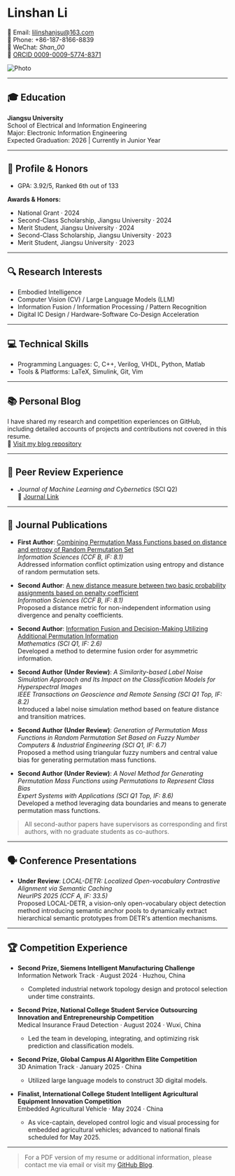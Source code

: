 # Linshan Li

📧 Email: [lilinshanjsu@163.com](mailto:lilinshanjsu@163.com)  
📱 Phone: +86-187-8166-8839  
💬 WeChat: _Shan_00_  
🔗 [ORCID 0009-0009-5774-8371](https://orcid.org/0009-0009-5774-8371)

![Photo](./photo.png)

---

## 🎓 Education

**Jiangsu University**  
School of Electrical and Information Engineering  
Major: Electronic Information Engineering  
Expected Graduation: 2026 | Currently in Junior Year

---

## 🏅 Profile & Honors

- GPA: 3.92/5, Ranked 6th out of 133

**Awards & Honors:**

- National Grant · 2024  
- Second-Class Scholarship, Jiangsu University · 2024  
- Merit Student, Jiangsu University · 2024  
- Second-Class Scholarship, Jiangsu University · 2023  
- Merit Student, Jiangsu University · 2023

---

## 🔍 Research Interests

- Embodied Intelligence  
- Computer Vision (CV) / Large Language Models (LLM)  
- Information Fusion / Information Processing / Pattern Recognition  
- Digital IC Design / Hardware-Software Co-Design Acceleration

---

## 💻 Technical Skills

- Programming Languages: C, C++, Verilog, VHDL, Python, Matlab  
- Tools & Platforms: LaTeX, Simulink, Git, Vim

---

## 📚 Personal Blog

I have shared my research and competition experiences on GitHub, including detailed accounts of projects and contributions not covered in this resume.  
🔗 [Visit my blog repository](https://github.com/ShandyaLoVe)

---

## 📝 Peer Review Experience

- *Journal of Machine Learning and Cybernetics* (SCI Q2)  
🔗 [Journal Link](https://link.springer.com/journal/13042)

---

## 📄 Journal Publications

- **First Author**: [Combining Permutation Mass Functions based on distance and entropy of Random Permutation Set](https://www.sciencedirect.com/science/article/abs/pii/S0020025524015718?dgcid=coauthor)  
  *Information Sciences (CCF B, IF: 8.1)*  
  Addressed information conflict optimization using entropy and distance of random permutation sets.

- **Second Author**: [A new distance measure between two basic probability assignments based on penalty coefficient](https://www.sciencedirect.com/science/article/abs/pii/S0020025524007977)  
  *Information Sciences (CCF B, IF: 8.1)*  
  Proposed a distance metric for non-independent information using divergence and penalty coefficients.

- **Second Author**: [Information Fusion and Decision-Making Utilizing Additional Permutation Information](https://www.mdpi.com/2227-7390/12/22/3632)  
  *Mathematics (SCI Q1, IF: 2.6)*  
  Developed a method to determine fusion order for asymmetric information.

- **Second Author (Under Review)**: *A Similarity-based Label Noise Simulation Approach and Its Impact on the Classification Models for Hyperspectral Images*  
  *IEEE Transactions on Geoscience and Remote Sensing (SCI Q1 Top, IF: 8.2)*  
  Introduced a label noise simulation method based on feature distance and transition matrices.

- **Second Author (Under Review)**: *Generation of Permutation Mass Functions in Random Permutation Set Based on Fuzzy Number*  
  *Computers & Industrial Engineering (SCI Q1, IF: 6.7)*  
  Proposed a method using triangular fuzzy numbers and central value bias for generating permutation mass functions.

- **Second Author (Under Review)**: *A Novel Method for Generating Permutation Mass Functions using Permutations to Represent Class Bias*  
  *Expert Systems with Applications (SCI Q1 Top, IF: 8.6)*  
  Developed a method leveraging data boundaries and means to generate permutation mass functions.

> All second-author papers have supervisors as corresponding and first authors, with no graduate students as co-authors.

---

## 🗣️ Conference Presentations

- **Under Review**: *LOCAL-DETR: Localized Open-vocabulary Contrastive Alignment via Semantic Caching*  
  *NeurIPS 2025 (CCF A, IF: 33.5)*  
  Proposed LOCAL-DETR, a vision-only open-vocabulary object detection method introducing semantic anchor pools to dynamically extract hierarchical semantic prototypes from DETR's attention mechanisms.

---

## 🏆 Competition Experience

- **Second Prize, Siemens Intelligent Manufacturing Challenge**  
  Information Network Track · August 2024 · Huzhou, China  
  - Completed industrial network topology design and protocol selection under time constraints.

- **Second Prize, National College Student Service Outsourcing Innovation and Entrepreneurship Competition**  
  Medical Insurance Fraud Detection · August 2024 · Wuxi, China  
  - Led the team in developing, integrating, and optimizing risk prediction and classification models.

- **Second Prize, Global Campus AI Algorithm Elite Competition**  
  3D Animation Track · January 2025 · China  
  - Utilized large language models to construct 3D digital models.

- **Finalist, International College Student Intelligent Agricultural Equipment Innovation Competition**  
  Embedded Agricultural Vehicle · May 2024 · China  
  - As vice-captain, developed control logic and visual processing for embedded agricultural vehicles; advanced to national finals scheduled for May 2025.

---

> For a PDF version of my resume or additional information, please contact me via email or visit my [GitHub Blog](https://github.com/ShandyaLoVe).
